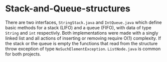 # Stack-and-Queue-structures

There are two interfaces, `StringStack.java` and `IntQueue.java` which define basic methods for a stack (LIFO) and a queue (FIFO), with data of type `String` and `int` respectivly. Both implementations were made with a singly linked list and all actions of inserting or removing require O(1) complexity. If the stack or the queue is empty the functions that read from the structure throw exception of type `NoSuchElementException`. `ListNode.java` is common for both projects.


